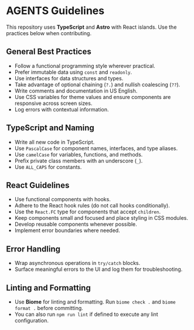 # AGENTS Guidelines

This repository uses **TypeScript** and **Astro** with React islands. Use the practices below when contributing.

## General Best Practices

- Follow a functional programming style wherever practical.
- Prefer immutable data using `const` and `readonly`.
- Use interfaces for data structures and types.
- Take advantage of optional chaining (`?.`) and nullish coalescing (`??`).
- Write comments and documentation in US English.
- Use CSS variables for theme values and ensure components are responsive across screen sizes.
- Log errors with contextual information.

## TypeScript and Naming

- Write all new code in TypeScript.
- Use `PascalCase` for component names, interfaces, and type aliases.
- Use `camelCase` for variables, functions, and methods.
- Prefix private class members with an underscore (`_`).
- Use `ALL_CAPS` for constants.

## React Guidelines

- Use functional components with hooks.
- Adhere to the React hook rules (do not call hooks conditionally).
- Use the `React.FC` type for components that accept `children`.
- Keep components small and focused and place styling in CSS modules.
- Develop reusable components whenever possible.
- Implement error boundaries where needed.

## Error Handling

- Wrap asynchronous operations in `try/catch` blocks.
- Surface meaningful errors to the UI and log them for troubleshooting.

## Linting and Formatting

- Use **Biome** for linting and formatting. Run `biome check .` and `biome format .` before committing.
- You can also run `npm run lint` if defined to execute any lint configuration.

